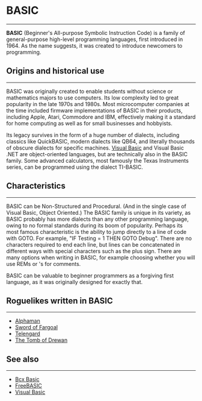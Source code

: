 # BASIC

---

**BASIC** (Beginner's All-purpose Symbolic Instruction Code) is a family of general-purpose high-level programming languages, first introduced in 1964. As the name suggests, it was created to introduce newcomers to programming.  

## Origins and historical use

---

BASIC was originally created to enable students without science or mathematics majors to use computers. Its low complexity led to great popularity in the late 1970s and 1980s. Most microcomputer companies at the time included firmware implementations of BASIC in their products, including Apple, Atari, Commodore and IBM, effectively making it a standard for home computing as well as for small businesses and hobbyists.  

Its legacy survives in the form of a huge number of dialects, including classics like QuickBASIC, modern dialects like QB64, and literally thousands of obscure dialects for specific machines. [Visual Basic](visual_basic.md) and Visual Basic .NET are object-oriented languages, but are technically also in the BASIC family. Some advanced calculators, most famously the Texas Instruments series, can be programmed using the dialect TI-BASIC.  

## Characteristics

---

BASIC can be Non-Structured and Procedural. (And in the single case of Visual Basic, Object Oriented.) The BASIC family is unique in its variety, as BASIC probably has more dialects than any other programming language, owing to no formal standards during its boom of popularity. Perhaps its most famous characteristic is the ability to jump directly to a line of code with GOTO. For example, "IF Testing = 1 THEN GOTO Debug". There are no characters required to end each line, but lines can be concatenated in different ways with special characters such as the plus sign. There are many options when writing in BASIC, for example choosing whether you will use REMs or 's for comments.  

BASIC can be valuable to beginner programmers as a forgiving first language, as it was originally designed for exactly that.  

## Roguelikes written in BASIC

---

* [Alphaman](alphaman.md)
* [Sword of Fargoal](sword_of_fargoal.md)
* [Telengard](telengard.md)
* [The Tomb of Drewan](the_tomb_of_drewan.md)

## See also

---

* [Bcx Basic](bcx_basic.md)
* [FreeBASIC](freebasic.md)
* [Visual Basic](visual_basic.md)  
